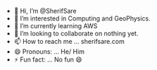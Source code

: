 - 👋 Hi, I’m @SherifSare
- 👀 I’m interested in Computing and GeoPhysics.
- 🌱 I’m currently learning AWS 
- 💞️ I’m looking to collaborate on nothing yet.
- 📫 How to reach me ... sherifsare.com
- 😄 Pronouns: ... He/ Him
- ⚡ Fun fact: ... No fun 😄

<!---
SherifSare/SherifSare is a ✨ special ✨ repository because its `README.md` (this file) appears on your GitHub profile.
You can click the Preview link to take a look at your changes.
--->
